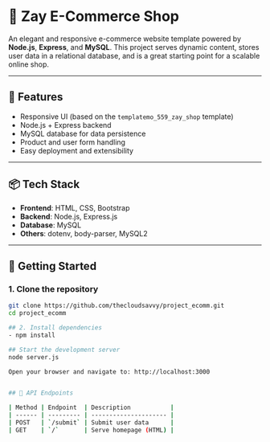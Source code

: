 # 🛒 Zay E-Commerce Shop

An elegant and responsive e-commerce website template powered by **Node.js**, **Express**, and **MySQL**. This project serves dynamic content, stores user data in a relational database, and is a great starting point for a scalable online shop.

---

## 🚀 Features

- Responsive UI (based on the `templatemo_559_zay_shop` template)
- Node.js + Express backend
- MySQL database for data persistence
- Product and user form handling
- Easy deployment and extensibility

---

## 📦 Tech Stack

- **Frontend**: HTML, CSS, Bootstrap
- **Backend**: Node.js, Express.js
- **Database**: MySQL
- **Others**: dotenv, body-parser, MySQL2

---

## 🏁 Getting Started

### 1. Clone the repository

```bash
git clone https://github.com/thecloudsavvy/project_ecomm.git
cd project_ecomm

## 2. Install dependencies
- npm install

## Start the development server
node server.js

Open your browser and navigate to: http://localhost:3000


## 🧪 API Endpoints

| Method | Endpoint  | Description           |
| ------ | --------- | --------------------- |
| POST   | `/submit` | Submit user data      |
| GET    | `/`       | Serve homepage (HTML) |


